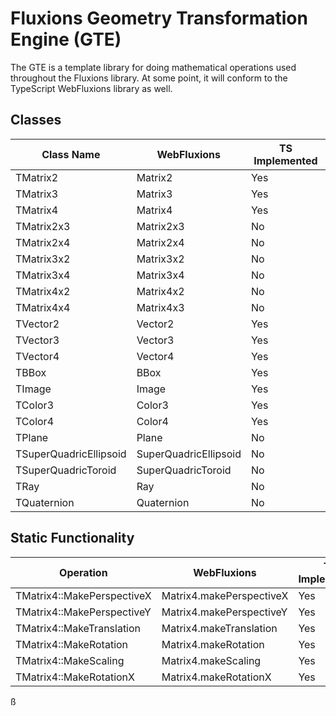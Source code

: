 # Fluxions Geometry Transformation Engine (GTE)

The GTE is a template library for doing mathematical operations used throughout the Fluxions library. At some point, it will conform to the TypeScript WebFluxions library as well.

## Classes

| Class Name             | WebFluxions           | TS Implemented |
|------------------------|-----------------------|----------------|
| TMatrix2               | Matrix2               | Yes            |
| TMatrix3               | Matrix3               | Yes            |
| TMatrix4               | Matrix4               | Yes            |
| TMatrix2x3             | Matrix2x3             | No             |
| TMatrix2x4             | Matrix2x4             | No             |
| TMatrix3x2             | Matrix3x2             | No             |
| TMatrix3x4             | Matrix3x4             | No             |
| TMatrix4x2             | Matrix4x2             | No             |
| TMatrix4x4             | Matrix4x3             | No             |
| TVector2               | Vector2               | Yes            |
| TVector3               | Vector3               | Yes            |
| TVector4               | Vector4               | Yes            |
| TBBox                  | BBox                  | Yes            |
| TImage                 | Image                 | Yes            |
| TColor3                | Color3                | Yes            |
| TColor4                | Color4                | Yes            |
| TPlane                 | Plane                 | No             |
| TSuperQuadricEllipsoid | SuperQuadricEllipsoid | No             |
| TSuperQuadricToroid    | SuperQuadricToroid    | No             |
| TRay                   | Ray                   | No             |
| TQuaternion            | Quaternion            | No             |

## Static Functionality

| Operation                  | WebFluxions              | TS Implemented |
|----------------------------|--------------------------|----------------|
| TMatrix4::MakePerspectiveX | Matrix4.makePerspectiveX | Yes            |
| TMatrix4::MakePerspectiveY | Matrix4.makePerspectiveY | Yes            |
| TMatrix4::MakeTranslation  | Matrix4.makeTranslation  | Yes            |
| TMatrix4::MakeRotation     | Matrix4.makeRotation     | Yes            |
| TMatrix4::MakeScaling      | Matrix4.makeScaling      | Yes            |
| TMatrix4::MakeRotationX    | Matrix4.makeRotationX    | Yes            |
ß
